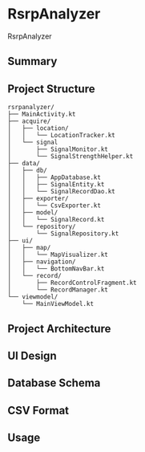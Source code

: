 # RsrpAnalyzer
RsrpAnalyzer

## Summary

## Project Structure

```text
rsrpanalyzer/
├── MainActivity.kt
├── acquire/
│   ├── location/
│   │   └── LocationTracker.kt
│   └── signal
│       ├── SignalMonitor.kt
│       └── SignalStrengthHelper.kt
├── data/
│   ├── db/
│   │   ├── AppDatabase.kt
│   │   ├── SignalEntity.kt
│   │   └── SignalRecordDao.kt
│   ├── exporter/
│   │   └── CsvExporter.kt
│   ├── model/
│   │   └── SignalRecord.kt
│   └── repository/
│       └── SignalRepository.kt
├── ui/
│   ├── map/
│   │   └── MapVisualizer.kt
│   ├── navigation/
│   │   └── BottomNavBar.kt
│   └── record/
│       ├── RecordControlFragment.kt
│       └── RecordManager.kt
└── viewmodel/
    └── MainViewModel.kt
```

## Project Architecture

[//]: # (Add Project Architecture)

## UI Design

[//]: # (Add UI Design)

## Database Schema

[//]: # (Add SQLite Data Structure)

## CSV Format

[//]: # (Add CSV Format Exmaples)

## Usage

[//]: # (Add App Usage Examples)
